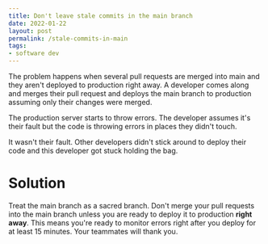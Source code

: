 ```yaml
---
title: Don't leave stale commits in the main branch
date: 2022-01-22
layout: post
permalink: /stale-commits-in-main
tags:
- software dev
---
```


The problem happens when several pull requests are merged into main and they aren't deployed to production right away. A developer comes along and merges their pull request and deploys the main branch to production assuming only their changes were merged.

The production server starts to throw errors. The developer assumes it's their fault but the code is throwing errors in places they didn't touch.

It wasn't their fault. Other developers didn't stick around to deploy their code and this developer got stuck holding the bag.

# Solution

Treat the main branch as a sacred branch. 
Don't merge your pull requests into the main branch unless you are ready to deploy it to production **right away**. 
This means you're ready to monitor errors right after you deploy for at least 15 minutes. Your teammates will thank you.